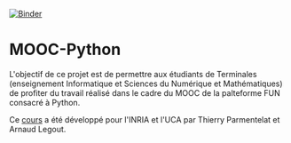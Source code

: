 [![Binder](https://mybinder.org/badge.svg)](https://mybinder.org/v2/gh/jdolivet/MOOC-Python3-INRIA.git/master/)

# MOOC-Python

L'objectif de ce projet est de permettre aux étudiants de Terminales (enseignement Informatique et Sciences du Numérique et Mathématiques) de profiter du travail réalisé dans le cadre du MOOC de la palteforme FUN consacré à Python.

Ce [cours](https://www.fun-mooc.fr/courses/course-v1:UCA+107001+session02/about) a été développé pour l'INRIA et l'UCA par Thierry Parmentelat et Arnaud Legout.
